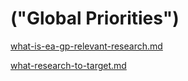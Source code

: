 # ("Global Priorities")

[what-is-ea-gp-relevant-research.md](../../the-field-and-ea-gp-research/what-is-ea-gp-relevant-research.md "mention")

[what-research-to-target.md](../../action-and-progress/action-identify-pilot-key-projects-papers/what-research-to-target.md "mention")
